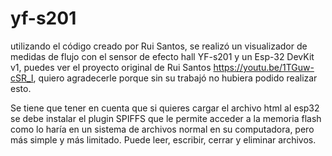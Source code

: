 # yf-s201
utilizando el código creado por Rui Santos, se realizó un 
visualizador de medidas de flujo con el sensor de efecto hall YF-s201
y un Esp-32 DevKit v1, puedes ver el proyecto original de Rui Santos
https://youtu.be/1TGuw-cSR_I, quiero agradecerle porque sin su 
trabajó no hubiera podido realizar esto.


Se tiene que tener en cuenta que si quieres cargar el archivo html 
al esp32 se debe instalar el plugin SPIFFS que le permite acceder a 
la memoria flash como lo haría en un sistema de archivos normal 
en su computadora, pero más simple y más limitado. Puede leer, 
escribir, cerrar y eliminar archivos.
